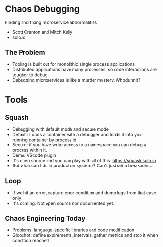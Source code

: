# Chaos Debugging
Finding and fixing microservice abnormalities
* Scott Cranton and Mitch Kelly
* solo.io

## The Problem
* Tooling is built out for monolithic single process applications
* Distributed applications have many processes, so code interactions are tougher to debug
* Debugging microservices is like a murder mystery. Whodunnit?

# Tools
## Squash
* Debugging with default mode and secure mode
* Default: Loads a container with a debugger and loads it into your running container by process id
* Secure: if you have write access to a namespace you can debug a process within it.
* Demo: VScode plugin
* It's open source and you can play with all of this. https://squash.solo.io
* But what can I do in production systems? Can't just set a breakpoint...

## Loop
* If we hit an error, capture error condition and dump logs from that case only
* It's coming. Not open source nor documented yet.

## Chaos Engineering Today
* Problems: language-specific libraries and code modification
* Glooshot: define expirements, intervals, gather metrics and stop it when condition reached